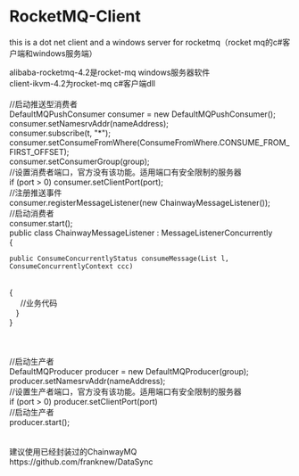 # RocketMQ-Client
this is a dot net client and a windows server for rocketmq（rocket mq的c#客户端和windows服务端）

alibaba-rocketmq-4.2是rocket-mq windows服务器软件
<br>
client-ikvm-4.2为rocket-mq c#客户端dll
<br>
<br>
//启动推送型消费者
<br>
DefaultMQPushConsumer consumer = new DefaultMQPushConsumer();
<br>
consumer.setNamesrvAddr(nameAddress);
<br>
consumer.subscribe(t, "*");
<br>
consumer.setConsumeFromWhere(ConsumeFromWhere.CONSUME_FROM_FIRST_OFFSET);
<br>
consumer.setConsumerGroup(group);
<br>
//设置消费者端口，官方没有该功能。适用端口有安全限制的服务器
<br>
if (port > 0) consumer.setClientPort(port);
<br>
//注册推送事件
<br>
consumer.registerMessageListener(new ChainwayMessageListener());
<br>
//启动消费者
<br>
consumer.start();
<br>
public class ChainwayMessageListener : MessageListenerConcurrently
<br>
{
<br>

    public ConsumeConcurrentlyStatus consumeMessage(List l, ConsumeConcurrentlyContext ccc)
<br>
    {
<br>
      //业务代码
<br>
    }
<br>
}
<br>

<br>
<br>
<br>
//启动生产者
<br>
DefaultMQProducer producer = new DefaultMQProducer(group);
<br>
producer.setNamesrvAddr(nameAddress);
<br>
//设置生产者端口，官方没有该功能。适用端口有安全限制的服务器
<br>
if (port > 0) producer.setClientPort(port)
<br>
//启动生产者
<br>
producer.start();
<br>

<br>
<br>
建议使用已经封装过的ChainwayMQ
<br>
https://github.com/franknew/DataSync

